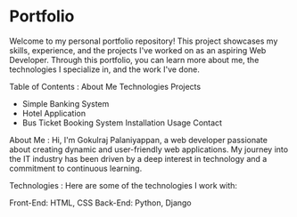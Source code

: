 # Portfolio
Welcome to my personal portfolio repository! This project showcases my skills, experience, and the projects I've worked on as an aspiring Web Developer. Through this portfolio, you can learn more about me, the technologies I specialize in, and the work I've done.

Table of Contents :
About Me
Technologies
Projects
  - Simple Banking System
  - Hotel Application
  - Bus Ticket Booking System
Installation
Usage
Contact

About Me : 
Hi, I'm Gokulraj Palaniyappan, a web developer passionate about creating dynamic and user-friendly web applications. My journey into the IT industry has been driven by a deep interest in technology and a commitment to continuous learning.

Technologies :
Here are some of the technologies I work with:

Front-End: HTML, CSS
Back-End: Python, Django
